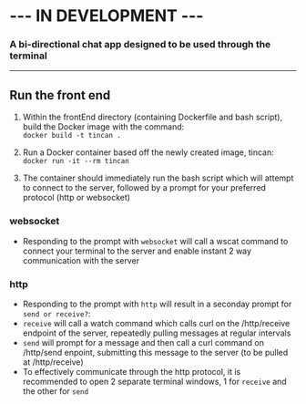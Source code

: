# ---  IN DEVELOPMENT  ---

### A bi-directional chat app designed to be used through the terminal

-----------------------------------------

## Run the front end

1. Within the frontEnd directory (containing Dockerfile and bash script), build the Docker image with the command:  
`docker build -t tincan .`

2. Run a Docker container based off the newly created image, tincan:  
`docker run -it --rm tincan`

3. The container should immediately run the bash script which will attempt to connect to the server, followed by a prompt for your preferred protocol (http or websocket)

### websocket
- Responding to the prompt with `websocket` will call a wscat command to connect your terminal to the server and enable instant 2 way communication with the server

### http
- Responding to the prompt with `http` will result in a seconday prompt for `send or receive?`:
- `receive` will call a watch command which calls curl on the /http/receive endpoint of the server, repeatedly pulling messages at regular intervals
- `send` will prompt for a message and then call a curl command on /http/send enpoint, submitting this message to the server (to be pulled at /http/receive)
- To effectively communicate through the http protocol, it is recommended to open 2 separate terminal windows, 1 for `receive` and the other for `send`
